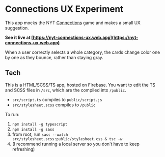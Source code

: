 # Connections UX Experiment

This app mocks the NYT [Connections](https://www.nytimes.com/games/connections) game and makes a small UX suggestion.

**See it live at [https://nyt-connections-ux.web.app](https://nyt-connections-ux.web.app)**

When a user correctly selects a whole category, the cards change color one by one as they bounce, rather than staying gray.

## Tech

This is a HTML/SCSS/TS app, hosted on Firebase. You want to edit the TS and SCSS files in `/src`, which are the compiled into `/public`.

- `src/script.ts` compiles to `public/script.js`
- `src/stylesheet.scss` compiles to `/public`

To run:

1. `npm install -g typescript`
2. `npm install -g sass`
3. from root, run `sass --watch src/stylesheet.scss:public/stylesheet.css & tsc -w`
4. (I recommend running a local server so you don't have to keep refreshing)
